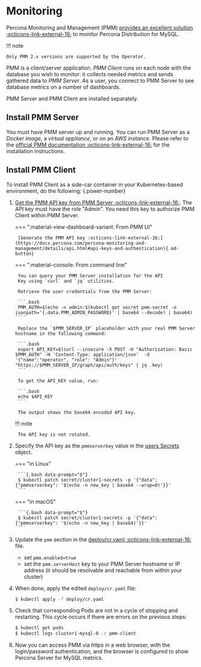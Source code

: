 # Monitoring

Percona Monitoring and Management (PMM) [provides an excellent
solution :octicons-link-external-16:](https://www.percona.com/doc/percona-xtradb-cluster/LATEST/manual/monitoring.html#using-pmm)
to monitor Percona Distribution for MySQL.

!!! note

    Only PMM 2.x versions are supported by the Operator.

PMM is a client/server application. *PMM Client* runs on each node with the
database you wish to monitor: it collects needed metrics and sends gathered data
to *PMM Server*. As a user, you connect to PMM Server to see database metrics on
a number of dashboards.

PMM Server and PMM Client are installed separately.

## Install PMM Server

You must have PMM server up and running. You can run PMM Server as a *Docker image*, a *virtual appliance*, or on an *AWS instance*.
Please refer to the [official PMM documentation :octicons-link-external-16:](https://www.percona.com/doc/percona-monitoring-and-management/2.x/setting-up/server/index.html)
for the installation instructions.

## Install PMM Client

To install PMM Client as a side-car container in your Kubernetes-based environment, do the following:
{.power-number}

1. [Get the PMM API key from PMM Server :octicons-link-external-16:](https://docs.percona.com/percona-monitoring-and-management/details/api.html#api-keys-and-authentication). The API key must have the role "Admin". You need this key to authorize PMM Client within PMM Server. 

    === ":material-view-dashboard-variant: From PMM UI" 

        [Generate the PMM API key :octicons-link-external-16:](https://docs.percona.com/percona-monitoring-and-management/details/api.html#api-keys-and-authentication){.md-button} 

    === ":material-console: From command line"

        You can query your PMM Server installation for the API
        Key using `curl` and `jq` utilities. 

        Retrieve the user credentials from the PMM Server:

        ```.bash
        PMM_AUTH=$(echo -n admin:$(kubectl get secret pmm-secret -o jsonpath='{.data.PMM_ADMIN_PASSWORD}' | base64 --decode) | base64)
        ```

        Replace the `$PMM_SERVER_IP` placeholder with your real PMM Server hostname in the following command:
        
        ```.bash 
        export API_KEY=$(curl --insecure -X POST -H "Authorization: Basic $PMM_AUTH" -H 'Content-Type: application/json'  -d '{"name":"operator", "role": "Admin"}' "https://$PMM_SERVER_IP/graph/api/auth/keys" | jq .key)
        ```

        To get the API_KEY value, run:

        ```.bash
        echo $API_KEY
        ```

        The output shows the base64 encoded API key. 

    !!! note

        The API key is not rotated. 

2. Specify the API key as the `pmmserverkey` value in the [users Secrets](users.md/#system-users) object.

    === "in Linux"

        ```{.bash data-prompt="$"}
        $ kubectl patch secret/cluster1-secrets -p '{"data":{"pmmserverkey": '$(echo -n new_key | base64 --wrap=0)'}}'
        ```

    === "in macOS"

        ```{.bash data-prompt="$"}
        $ kubectl patch secret/cluster1-secrets -p '{"data":{"pmmserverkey": '$(echo -n new_key | base64)'}}'
        ```

3. Update the `pmm`
    section in the
    [deploy/cr.yaml :octicons-link-external-16:](https://github.com/percona/percona-server-mysql-operator/blob/main/deploy/cr.yaml)
    file.

    * set `pmm.enabled=true`
    * set the `pmm.serverHost` key to your PMM Server hostname or IP address
        (it should be resolvable and reachable from within your cluster)
    
4. When done, apply the edited `deploy/cr.yaml` file:

    ```{.bash data-prompt="$"}
    $ kubectl apply -f deploy/cr.yaml
    ```

5. Check that corresponding Pods are not in a cycle of stopping and restarting.
    This cycle occurs if there are errors on the previous steps:

    ```{.bash data-prompt="$"}
    $ kubectl get pods
    $ kubectl logs cluster1-mysql-0 -c pmm-client
    ```

6. Now you can access PMM via *https* in a web browser, with the
    login/password authentication, and the browser is configured to show
    Percona Server for MySQL metrics.
